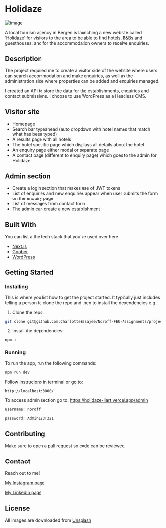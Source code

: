 # Holidaze

![image](https://ce.accelr.dev/wp-content/uploads/2022/05/Web-1920-–-1.png)

A local tourism agency in Bergen is launching a new website called ‘Holidaze’ for visitors to the area to be able to find hotels, B&Bs and guesthouses, and for the accommodation owners to receive enquiries.

## Description

The project required me to create a visitor side of the website where users can search accommodation and make enquiries, as well as the administration side where properties can be added and enquiries managed.

I created an API to store the data for the establishments, enquiries and contact submissions. I choose to use WordPress as a Headless CMS.

## Visitor site
- Homepage
- Search bar typeahead (auto dropdown with hotel names that match what has been typed)
- A results page with all hotels
- The hotel specific page which displays all details about the hotel
- An enquiry page either modal or separate page
- A contact page (different to enquiry page) which goes to the admin for Holidaze

## Admin section
- Create a login section that makes use of JWT tokens
- List of enquiries and new enquiries appear when user submits the form on the enquiry page
- List of messages from contact form
- The admin can create a new establishment

## Built With

You can list a the tech stack that you've used over here

- [Next.js](https://nextjs.org/)
- [Goober](https://goober.js.org/)
- [WordPress](https://wordpress.com/)

## Getting Started

### Installing

This is where you list how to get the project started. It typically just includes telling a person to clone the repo and then to install the dependencies e.g.

1. Clone the repo:

```bash
git clone git@github.com:CharlotteEssajee/Noroff-FEU-Assignments/project-exam-2-CharlotteEssajee.git
```

2. Install the dependencies:

```
npm i
```

### Running

To run the app, run the following commands:

```bash
npm run dev
```

Follow instrucions in terminal or go to:

```bash
http://localhost:3000/
```

To access admin section go to: https://holidaze-liart.vercel.app/admin

```bash
username: noroff
```

```bash
password: Admin123!321
```

## Contributing

Make sure to open a pull request so code can be reviewed.

## Contact

Reach out to me!

[My Instagram page](www.instagram.com/essajee)

[My LinkedIn page](www.linkedin.com/in/charlotte-essajee-67aa39226)

## License

All images are downloaded from [Unsplash](https://unsplash.com/) 
